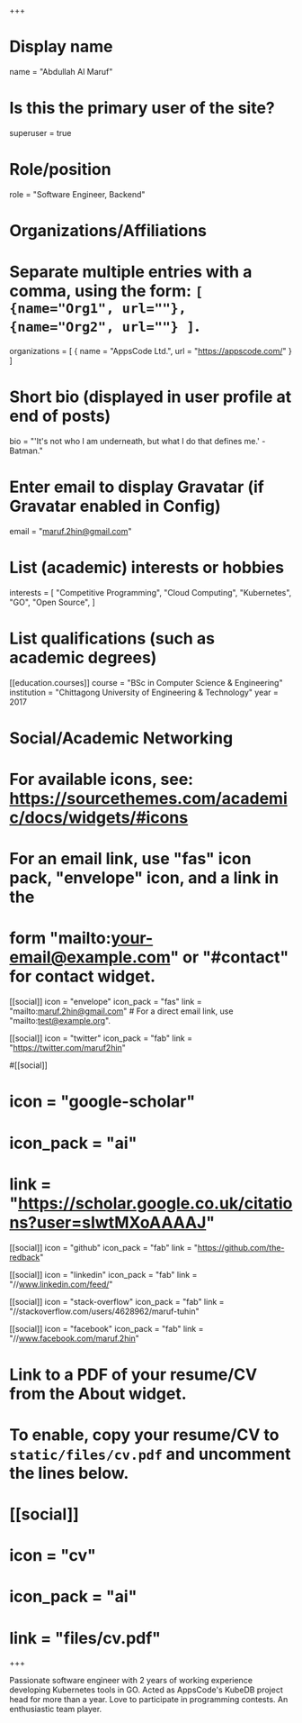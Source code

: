 +++
# Display name
name = "Abdullah Al Maruf"

# Is this the primary user of the site?
superuser = true

# Role/position
role = "Software Engineer, Backend"

# Organizations/Affiliations
#   Separate multiple entries with a comma, using the form: `[ {name="Org1", url=""}, {name="Org2", url=""} ]`.
organizations = [ { name = "AppsCode Ltd.", url = "https://appscode.com/" } ]

# Short bio (displayed in user profile at end of posts)
bio = "'It's not who I am underneath, but what I do that defines me.' -Batman."

# Enter email to display Gravatar (if Gravatar enabled in Config)
email = "maruf.2hin@gmail.com"

# List (academic) interests or hobbies
interests = [
    "Competitive Programming",
    "Cloud Computing",
    "Kubernetes",
    "GO",
    "Open Source", 
  ]

# List qualifications (such as academic degrees)
[[education.courses]]
  course = "BSc in Computer Science & Engineering"
  institution = "Chittagong University of Engineering & Technology"
  year = 2017

# Social/Academic Networking
# For available icons, see: https://sourcethemes.com/academic/docs/widgets/#icons
#   For an email link, use "fas" icon pack, "envelope" icon, and a link in the
#   form "mailto:your-email@example.com" or "#contact" for contact widget.

[[social]]
  icon = "envelope"
  icon_pack = "fas"
  link = "mailto:maruf.2hin@gmail.com"  # For a direct email link, use "mailto:test@example.org".

[[social]]
  icon = "twitter"
  icon_pack = "fab"
  link = "https://twitter.com/maruf2hin"

#[[social]]
#  icon = "google-scholar"
#  icon_pack = "ai"
#  link = "https://scholar.google.co.uk/citations?user=sIwtMXoAAAAJ"

[[social]]
  icon = "github"
  icon_pack = "fab"
  link = "https://github.com/the-redback"

[[social]]
  icon = "linkedin"
  icon_pack = "fab"
  link = "//www.linkedin.com/feed/"

[[social]]
  icon = "stack-overflow"
  icon_pack = "fab"
  link = "//stackoverflow.com/users/4628962/maruf-tuhin"

[[social]]
  icon = "facebook"
  icon_pack = "fab"
  link = "//www.facebook.com/maruf.2hin"

# Link to a PDF of your resume/CV from the About widget.
# To enable, copy your resume/CV to `static/files/cv.pdf` and uncomment the lines below.
# [[social]]
#   icon = "cv"
#   icon_pack = "ai"
#   link = "files/cv.pdf"

+++

Passionate software engineer with 2 years of working experience
developing Kubernetes tools in GO. Acted as AppsCode's KubeDB
project head for more than a year. Love to participate in
programming contests. An enthusiastic team player.

